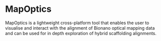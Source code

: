 # MapOptics
MapOptics is a lightweight cross-platform tool that enables the user to visualise and interact with the alignment of Bionano optical mapping data and can be used for in depth exploration of hybrid scaffolding alignments.
